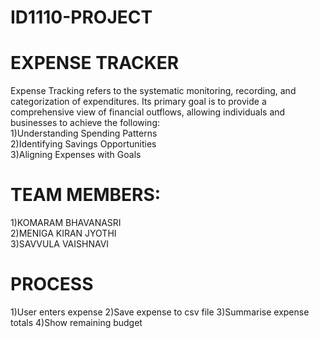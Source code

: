 # ID1110-PROJECT

# EXPENSE TRACKER

Expense Tracking refers to the systematic monitoring, recording, and categorization of expenditures. Its primary goal is to provide a comprehensive view of financial outflows, allowing individuals and businesses to achieve the following:
<br>
1)Understanding Spending Patterns
<br>
2)Identifying Savings Opportunities
<br>
3)Aligning Expenses with Goals

# TEAM MEMBERS:
1)KOMARAM BHAVANASRI
<br>
2)MENIGA KIRAN JYOTHI
<br>
3)SAVVULA VAISHNAVI 

# PROCESS
1)User enters expense
2)Save expense to csv file
3)Summarise expense totals
4)Show remaining budget
